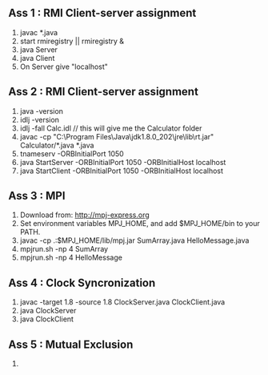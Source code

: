## Ass 1 : RMI Client-server assignment
1. javac *.java
2. start rmiregistry      ||          rmiregistry &
3. java Server
4. java Client
5. On Server give "localhost"

## Ass 2 : RMI Client-server assignment
1. java -version
2. idlj -version
3. idlj -fall Calc.idl
// this will give me the Calculator folder
4.  javac -cp "C:\Program Files\Java\jdk1.8.0_202\jre\lib\rt.jar" Calculator/*.java *.java
5. tnameserv -ORBInitialPort 1050
6. java StartServer -ORBInitialPort 1050 -ORBInitialHost localhost
7. java StartClient -ORBInitialPort 1050 -ORBInitialHost localhost

## Ass 3 : MPI
1. Download from: http://mpj-express.org
2. Set environment variables MPJ_HOME, and add $MPJ_HOME/bin to your PATH.
3. javac -cp .:$MPJ_HOME/lib/mpj.jar SumArray.java HelloMessage.java
4. mpjrun.sh -np 4 SumArray
5. mpjrun.sh -np 4 HelloMessage

## Ass 4 : Clock Syncronization
1. javac -target 1.8 -source 1.8 ClockServer.java ClockClient.java
2. java ClockServer
3. java ClockClient

## Ass 5 : Mutual Exclusion
1. 
